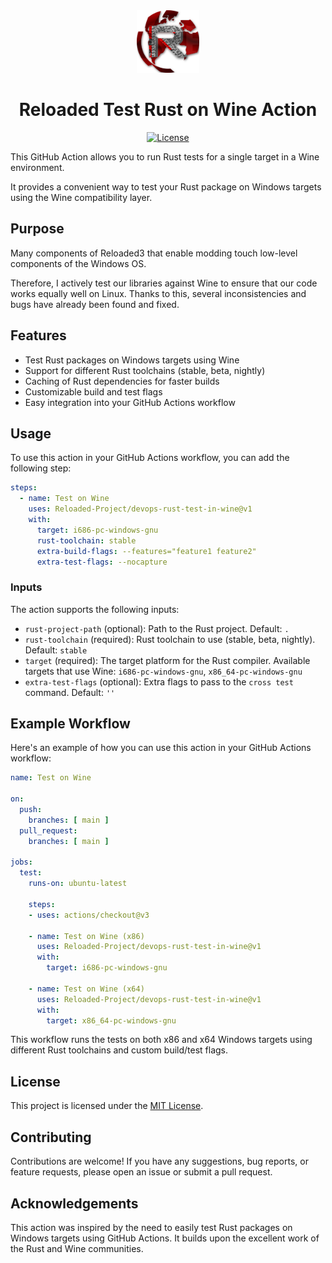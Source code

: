<div align="center">
  <a href="https://github.com/Reloaded-Project/devops-rust-test-in-wine" target="_blank">
    <img src="assets/reloaded-logo.png" alt="Reloaded Logo" width="100"/>
  </a>

  <h1 align="center">Reloaded Test Rust on Wine Action</h1>

  <p>
    <a href="LICENSE">
      <img src="https://img.shields.io/badge/License-MIT-blue.svg" alt="License">
    </a>
  </p>
</div>

This GitHub Action allows you to run Rust tests for a single target in a Wine environment.

It provides a convenient way to test your Rust package on Windows targets using the Wine compatibility layer.

## Purpose

Many components of Reloaded3 that enable modding touch low-level components of the Windows OS.

Therefore, I actively test our libraries against Wine to ensure that our code works equally well on
Linux. Thanks to this, several inconsistencies and bugs have already been found and fixed.

## Features

- Test Rust packages on Windows targets using Wine
- Support for different Rust toolchains (stable, beta, nightly)
- Caching of Rust dependencies for faster builds
- Customizable build and test flags
- Easy integration into your GitHub Actions workflow

## Usage

To use this action in your GitHub Actions workflow, you can add the following step:

```yaml
steps:
  - name: Test on Wine
    uses: Reloaded-Project/devops-rust-test-in-wine@v1
    with:
      target: i686-pc-windows-gnu
      rust-toolchain: stable
      extra-build-flags: --features="feature1 feature2"
      extra-test-flags: --nocapture
```

### Inputs

The action supports the following inputs:

- `rust-project-path` (optional): Path to the Rust project. Default: `.`
- `rust-toolchain` (required): Rust toolchain to use (stable, beta, nightly). Default: `stable`
- `target` (required): The target platform for the Rust compiler. Available targets that use Wine: `i686-pc-windows-gnu`, `x86_64-pc-windows-gnu`
- `extra-test-flags` (optional): Extra flags to pass to the `cross test` command. Default: `''`

## Example Workflow

Here's an example of how you can use this action in your GitHub Actions workflow:

```yaml
name: Test on Wine

on:
  push:
    branches: [ main ]
  pull_request:
    branches: [ main ]

jobs:
  test:
    runs-on: ubuntu-latest
    
    steps:
    - uses: actions/checkout@v3
      
    - name: Test on Wine (x86)
      uses: Reloaded-Project/devops-rust-test-in-wine@v1
      with:
        target: i686-pc-windows-gnu
        
    - name: Test on Wine (x64)
      uses: Reloaded-Project/devops-rust-test-in-wine@v1
      with:
        target: x86_64-pc-windows-gnu
```

This workflow runs the tests on both x86 and x64 Windows targets using different
Rust toolchains and custom build/test flags.

## License

This project is licensed under the [MIT License](LICENSE).

## Contributing

Contributions are welcome! If you have any suggestions, bug reports, or feature requests,
please open an issue or submit a pull request.

## Acknowledgements

This action was inspired by the need to easily test Rust packages on Windows targets using
GitHub Actions. It builds upon the excellent work of the Rust and Wine communities.